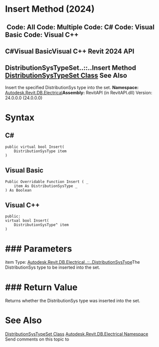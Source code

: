 # Insert Method (2024)

﻿
 Code: All Code: Multiple Code: C# Code: Visual Basic Code: Visual C++   
---  
C#Visual BasicVisual C++
Revit 2024 API  
---  
DistributionSysTypeSet..::..Insert Method   
[DistributionSysTypeSet Class](4e94a9fd-aaec-b38b-5d67-edac1ed07d50.md "DistributionSysTypeSet Class") See Also  
---  
Insert the specified DistributionSys type into the set.
**Namespace:** [Autodesk.Revit.DB.Electrical](212a1314-7843-2c6c-3322-363127e4059f.md "Autodesk.Revit.DB.Electrical Namespace")**Assembly:** RevitAPI (in RevitAPI.dll) Version: 24.0.0.0 (24.0.0.0)
# Syntax
C#  
---  
```text
public virtual bool Insert(
	DistributionSysType item
)
```
  
Visual Basic  
---  
```text
Public Overridable Function Insert ( _
	item As DistributionSysType _
) As Boolean
```
  
Visual C++  
---  
```text
public:
virtual bool Insert(
	DistributionSysType^ item
)
```
  
# ### Parameters
item
    Type: [Autodesk.Revit.DB.Electrical..::..DistributionSysType](03754b33-fd20-b19b-a718-6dc2eeccd76c.md "DistributionSysType Class")The DistributionSys type to be inserted into the set.
# ### Return Value
Returns whether the DistributionSys type was inserted into the set.
# See Also
[DistributionSysTypeSet Class](4e94a9fd-aaec-b38b-5d67-edac1ed07d50.md "DistributionSysTypeSet Class")
[Autodesk.Revit.DB.Electrical Namespace](212a1314-7843-2c6c-3322-363127e4059f.md "Autodesk.Revit.DB.Electrical Namespace")
Send comments on this topic to 